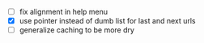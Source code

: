 - [ ] fix alignment in help menu
- [x] use pointer instead of dumb list for last and next urls
- [ ] generalize caching to be more dry